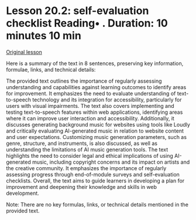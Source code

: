 # Lesson 20.2: self-evaluation checklist Reading• . Duration: 10 minutes 10 min

[Original lesson](https://www.coursera.org/learn/uol-web-development/supplement/8OeJ6/lesson-20-2-self-evaluation-checklist)

Here is a summary of the text in 8 sentences, preserving key information, formulae, links, and technical details:

The provided text outlines the importance of regularly assessing understanding and capabilities against learning outcomes to identify areas for improvement. It emphasizes the need to evaluate understanding of text-to-speech technology and its integration for accessibility, particularly for users with visual impairments. The text also covers implementing and testing text-to-speech features within web applications, identifying areas where it can improve user interaction and accessibility. Additionally, it discusses generating background music for websites using tools like Loudly and critically evaluating AI-generated music in relation to website content and user expectations. Customizing music generation parameters, such as genre, structure, and instruments, is also discussed, as well as understanding the limitations of AI music generation tools. The text highlights the need to consider legal and ethical implications of using AI-generated music, including copyright concerns and its impact on artists and the creative community. It emphasizes the importance of regularly assessing progress through end-of-module surveys and self-evaluation checklists. Overall, the text aims to guide learners in developing a plan for improvement and deepening their knowledge and skills in web development.

Note: There are no key formulas, links, or technical details mentioned in the provided text.

